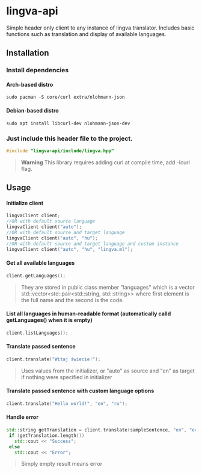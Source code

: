 # lingva-api

Simple header only client to any instance of lingva translator. Includes basic functions such as translation and display of available languages.

## Installation
### Install dependencies
#### Arch-based distro
```
sudo pacman -S core/curl extra/nlohmann-json
```
#### Debian-based distro
```
sudo apt install libcurl-dev nlohmann-json-dev
```

### Just include this header file to the project.

```cpp
#include "lingva-api/include/lingva.hpp"
```
> **Warning**
> This library requires adding curl at compile time, add -lcurl flag.

## Usage
#### Initialize client
```cpp
lingvaClient client;
//OR with default source language
lingvaClient client("auto");
//OR with default source and target language
lingvaClient client("auto", "hu");
//OR with default source and target language and custom instance
lingvaClient client("auto", "hu", "lingva.ml");
```
#### Get all available languages
```cpp
client.getLanguages();
```
> They are stored in public class member "languages" which is a vector std::vector<std::pair<std::string, std::string>> where first element is the full name and the second is the code.
#### List all languages in human-readable format (automatically calld getLanguages() when it is empty)
```cpp
client.listLanguages();
```
#### Translate passed sentence
```cpp
client.translate("Witaj świecie!");
```
> Uses values from the initializer, or "auto" as source and "en" as target if nothing were specified in initializer
#### Translate passed sentence with custom language options
```cpp
client.translate("Hello world!", "en", "ru");
```
#### Handle error
```cpp
std::string getTranslation = client.translate(sampleSentence, "en", "error");
 if (getTranslation.length())
   std::cout << "Success";
 else
   std::cout << "Error";
```
> Simply empty result means error